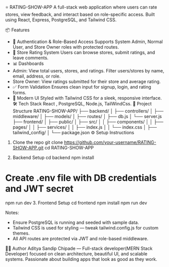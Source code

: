 ⭐ RATING-SHOW-APP
A full-stack web application where users can rate stores, view feedback, and interact based on role-specific access. Built using React, Express, PostgreSQL, and Tailwind CSS.

📦 Features

- 🔐 Authentication & Role-Based Access
  Supports System Admin, Normal User, and Store Owner roles with protected routes.
- 🏪 Store Rating System
  Users can browse stores, submit ratings, and leave comments.
- 📊 Dashboards
- Admin: View total users, stores, and ratings. Filter users/stores by name, email, address, or role.
- Store Owner: View ratings submitted for their store and average rating.
- ✅ Form Validation
  Ensures clean input for signup, login, and rating forms.
- 🎨 Modern UI
  Styled with Tailwind CSS for a sleek, responsive interface.
  🛠️ Tech Stack
  React , PostgreSQL, Node.js, TailWindCss.
  📁 Project Structure
  RATING-SHOW-APP/
  ├── backend/
  │ ├── controllers/
  │ ├── middleware/
  │ ├── models/
  │ ├── routes/
  │ ├── db.js
  │ └── server.js
  ├── frontend/
  │ ├── public/
  │ ├── src/
  │ │ ├── components/
  │ │ ├── pages/
  │ │ ├── services/
  │ │ ├── index.js
  │ │ └── index.css
  │ ├── tailwind_config/
  │ └── package.json
  ⚙️ Setup Instructions

1. Clone the repo
   git clone https://github.com/your-username/RATING-SHOW-APP.git
   cd RATING-SHOW-APP

2. Backend Setup
   cd backend
   npm install

# Create .env file with DB credentials and JWT secret

npm run dev 3. Frontend Setup
cd frontend
npm install
npm run dev

Notes:
- Ensure PostgreSQL is running and seeded with sample data.
- Tailwind CSS is used for styling — tweak tailwind.config.js for custom themes.
- All API routes are protected via JWT and role-based middleware.

👨‍💻 Author
Aditya Sandip Chipade — Full-stack developer(MERN Stack Developer) focused on clean architecture, beautiful UI, and scalable systems. Passionate about building apps that look as good as they work.

